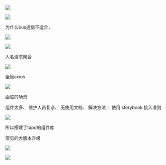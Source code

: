 ![](https://tva1.sinaimg.cn/large/008i3skNgy1gvp0wfoxawj61i60u0jvd02.jpg)



![](https://tva1.sinaimg.cn/large/008i3skNgy1gvp0z2ugr1j61mf0u0juj02.jpg)

为什么bus通信不适合，



![](https://tva1.sinaimg.cn/large/008i3skNgy1gvp10gh52rj61lm0u0wi202.jpg)

![](https://tva1.sinaimg.cn/large/008i3skNgy1gvp11ofgczj61jw0u0gpo02.jpg)


人名请求聚合

![](https://tva1.sinaimg.cn/large/008i3skNgy1gvp12fw48dj61cv0u0wia02.jpg)

全局axios 


![](https://tva1.sinaimg.cn/large/008i3skNgy1gvp1detyl6j60xd0u0q5102.jpg)

面临的场景

组件太多、 维护人员复杂、 无使用文档、 解决方法： 使用 storybook 接入准则

![](https://tva1.sinaimg.cn/large/008i3skNgy1gvp1e9c30kj61mp0u00w802.jpg)

所以搭建了tapd的组件库



常见的大版本升级




![](https://tva1.sinaimg.cn/large/008i3skNgy1gvpaf2xk4hj61hu0rk0w902.jpg)



![](https://tva1.sinaimg.cn/large/008i3skNgy1gvpahdjf3sj61ds0s4gp802.jpg)





